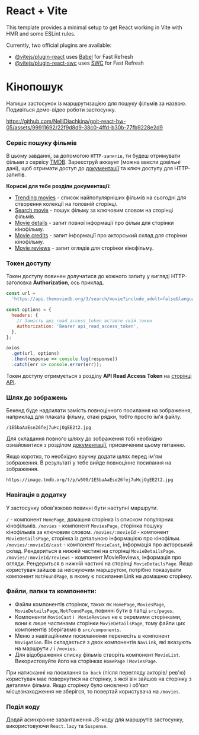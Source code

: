 # React + Vite

This template provides a minimal setup to get React working in Vite with HMR and
some ESLint rules.

Currently, two official plugins are available:

- [@vitejs/plugin-react](https://github.com/vitejs/vite-plugin-react/blob/main/packages/plugin-react/README.md)
  uses [Babel](https://babeljs.io/) for Fast Refresh
- [@vitejs/plugin-react-swc](https://github.com/vitejs/vite-plugin-react-swc)
  uses [SWC](https://swc.rs/) for Fast Refresh

# Кінопошук

Напиши застосунок із маршрутизацією для пошуку фільмів за назвою. Подивіться
демо-відео роботи застосунку.


https://github.com/NelliDiachkina/goit-react-hw-05/assets/99911692/22f9d8d9-38c0-4ffd-b30b-77fb9228e2d9



### Сервіс пошуку фільмів

В цьому завданні, за допомогою `HTTP-запитів`, ти будеш отримувати фільми з
сервісу [TMDB](https://www.themoviedb.org/). Зареєструй аккаунт (можна ввести
довільні дані), щоб отримати доступ до
[документації](https://developer.themoviedb.org/docs/getting-started) та ключ
доступу для HTTP-запитів.

**Корисні для тебе розділи документації:**

- [Trending movies](https://developer.themoviedb.org/reference/trending-movies) -
  список найпопулярніших фільмів на сьогодні для створення колекції на головній
  сторінці.
- [Search movie](https://developer.themoviedb.org/reference/search-movie) -
  пошук фільму за ключовим словом на сторінці фільмів.
- [Movie details](https://developer.themoviedb.org/reference/movie-details) -
  запит повної інформації про фільм для сторінки кінофільму.
- [Movie credits](https://developer.themoviedb.org/reference/movie-credits) -
  запит інформації про акторський склад для сторінки кінофільму.
- [Movie reviews](https://developer.themoviedb.org/reference/movie-reviews) -
  запит оглядів для сторінки кінофільму.

### Токен доступу

Токен доступу повинен долучатися до кожного запиту у вигляді HTTP-заголовка
**Authorization**, ось приклад.

```js
const url =
  'https://api.themoviedb.org/3/search/movie?include_adult=false&language=en-US&page=1';

const options = {
  headers: {
    // Замість api_read_access_token вставте свій токен
    Authorization: 'Bearer api_read_access_token',
  },
};

axios
  .get(url, options)
  .then(response => console.log(response))
  .catch(err => console.error(err));
```

Токен доступу отримується з розділу **API Read Access Token** на
[сторінці API](https://www.themoviedb.org/settings/api).

### Шлях до зображень

Бекенд буде надсилати замість повноцінного посилання на зображення, наприклад
для плаката фільму, отакі рядки, тобто просто ім'я файлу.

`/1E5baAaEse26fej7uHcjOgEE2t2.jpg `

Для складання повного шляху до зображення тобі необхідно ознайомитися з розділом
[документації](https://developer.themoviedb.org/docs/image-basics), присвяченим
цьому питанню.

Якщо коротко, то необхідно вручну додати шлях перед ім'ям зображення. В
результаті у тебе вийде повноцінне посилання на зображення.

`https://image.tmdb.org/t/p/w500/1E5baAaEse26fej7uHcjOgEE2t2.jpg `

### Навігація в додатку

У застосунку обов'язково повинні бути наступні маршрути.

`/` - компонент `HomePage`, домашня сторінка із списком популярних кінофільмів.
`/movies` - компонент `MoviesPage`, сторінка пошуку кінофільмів за ключовим
словом. `/movies/:movieId` - компонент `MovieDetailsPage`, сторінка із детальною
інформацією про кінофільм. `/movies/:movieId/cast` - компонент `MovieCast`,
інформація про акторський склад. Рендериться в нижній частині на сторінці
`MovieDetailsPage`. `/movies/:movieId/reviews` - компонент MovieReviews,
інформація про огляди. Рендериться в нижній частині на сторінці
`MovieDetailsPage`. Якщо користувач зайшов за неіснуючим маршрутом, потрібно
показувати компонент `NotFoundPage`, в якому є посилання Link на домашню
сторінку.

### Файли, папки та компоненти:

- Файли компонентів сторінок, таких як `HomePage`, `MoviesPage`,
  `MovieDetailsPage`, `NotFoundPage`, повинні бути в папці `src/pages`.
- Компоненти `MovieCast` і ` MovieReviews` не є окремими сторінками, вони є лише
  частинами сторінки `MovieDetailsPage`, тому файли цих компонентів зберігаємо в
  `src/components`.
- Меню з навігаційними посиланнями перенесіть в компонент `Navigation`. Він
  складається з двох компонентів `NavLink`, які вказують на маршрути `/` і
  `/movies`.
- Для відображення списку фільмів створіть компонент `MovieList`. Використовуйте
  його на сторінках `HomePage` і `MoviesPage`.

При натисканні на посилання `Go back` (після перегляду акторів/ рев'ю)
користувач має повернутися на сторінку, з якої він зайшов на сторінку з деталями
фільма. Якщо сторінку було оновлено і об'єкт місцезнаходження не зберігся, то
повертай користувача на `/movies`.

### Поділ коду

Додай асинхронне завантаження JS-коду для маршрутів застосунку, використовуючи
`React.lazy` та `Suspense`.
